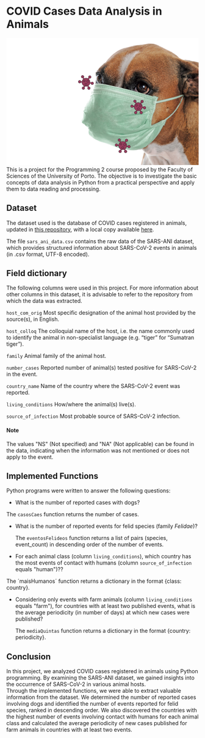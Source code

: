# COVID Cases Data Analysis in Animals
![Bichos](bichos.png)<br>
This is a project for the Programming 2 course proposed by the Faculty of Sciences of the University of Porto. The objective is to investigate the basic concepts of data analysis in Python from a practical perspective and apply them to data reading and processing.

## Dataset
The dataset used is the database of COVID cases registered in animals, updated in [this repository](https://github.com/amel-github/sars-ani), with a local copy available [here](sars_ani_data.csv).

The file `sars_ani_data.csv` contains the raw data of the SARS-ANI dataset, which provides structured information about SARS-CoV-2 events in animals (in .csv format, UTF-8 encoded).

## Field dictionary 
The following columns were used in this project. For more information about other columns in this dataset, it is advisable to refer to the repository from which the data was extracted.

`host_com_orig` Most specific designation of the animal host provided by the source(s), in English.

`host_colloq` The colloquial name of the host, i.e. the name commonly used to identify the animal in non-specialist language (e.g. “tiger” for “Sumatran tiger”).

`family` Animal family of the animal host.

`number_cases` Reported number of animal(s) tested positive for SARS-CoV-2 in the event.

`country_name` Name of the country where the SARS-CoV-2 event was reported.

`living_conditions` How/where the animal(s) live(s).

`source_of_infection` Most probable source of SARS-CoV-2 infection.

#### Note

The values "NS" (Not specified) and "NA" (Not applicable) can be found in the data, indicating when the information was not mentioned or does not apply to the event.
    
## Implemented Functions
  
Python programs were written to answer the following questions:

* What is the number of reported cases with dogs?
  
 The `casosCaes` function returns the number of cases.
  
* What is the number of reported events for felid species (family *Felidae*)?
  
  The `eventosFelideos` function returns a list of pairs (species, event_count) in descending order of the number of events.
   
* For each animal class (column `living_conditions`), which country has the most events of contact with humans (column `source_of_infection` equals "human")??
  
 The ´maisHumanos´ function returns a dictionary in the format {class: country}.
  
* Considering only events with farm animals (column `living_conditions` equals "farm"), for countries with at least two published events, what is the average periodicity (in number of days) at which new cases were published?
  
  The `mediaQuintas` function returns a dictionary in the format {country: periodicity}.

## Conclusion

In this project, we analyzed COVID cases registered in animals using Python programming. By examining the SARS-ANI dataset, we gained insights into the occurrence of SARS-CoV-2 in various animal hosts.
<br>
Through the implemented functions, we were able to extract valuable information from the dataset. We determined the number of reported cases involving dogs and identified the number of events reported for felid species, ranked in descending order. We also discovered the countries with the highest number of events involving contact with humans for each animal class and calculated the average periodicity of new cases published for farm animals in countries with at least two events.
